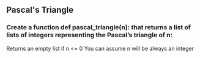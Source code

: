 ## Pascal's Triangle
### Create a function def pascal_triangle(n): that returns a list of lists of integers representing the Pascal’s triangle of n:

Returns an empty list if n <= 0
You can assume n will be always an integer

